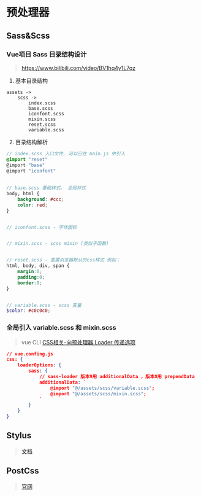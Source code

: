 # 预处理器

## Sass&Scss

### Vue项目 Sass 目录结构设计

>   https://www.bilibili.com/video/BV1hq4y1L7qz

1.   基本目录结构

```
assets ->
	scss ->
		index.scss
		base.scss
		iconfont.scss
		mixin.scss
		reset.scss
		variable.scss
```



2.   目录结构解析

```scss
// index.scss 入口文件, 可以已在 main.js 中引入
@import "reset"
@import "base"
@import "iconfont"
    
    
// base.scss 基础样式， 全局样式
body, html {
    background: #ccc;
    color: red;
}


// iconfont.scss - 字体图标


// mixin.scss - scss mixin (类似于函数)


// reset.scss - 重置浏览器默认的css样式 例如：
html, body, div, span {
    margin:0;
    padding:0;
    border:0;
}


// variable.scss - scss 变量
$color: #c0c0c0;
```



### 全局引入 variable.scss 和 mixin.scss

>   vue CLI [CSS相关-向预处理器 Loader 传递选项](https://cli.vuejs.org/zh/guide/css.html#%E5%90%91%E9%A2%84%E5%A4%84%E7%90%86%E5%99%A8-loader-%E4%BC%A0%E9%80%92%E9%80%89%E9%A1%B9)

```json
// vue.confing.js
css: {
    loaderOptions: {
        sass: {
            // sass-loader 版本9用 additionalData ，版本8用 prependData
            additionalData: `
                @import "@/assets/scss/variable.scss";
                @import "@/assets/scss/mixin.scss";
			`
        }
    }
}
```



## Stylus

>   [文档](https://www.stylus-lang.cn/)



## PostCss

>   [官网](https://www.postcss.com.cn/)

